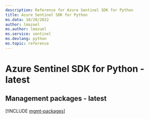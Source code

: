 ```yaml
---
description: Reference for Azure Sentinel SDK for Python
title: Azure Sentinel SDK for Python
ms.data: 10/20/2022
author: lmazuel
ms.author: lmazuel
ms.service: sentinel
ms.devlang: python
ms.topic: reference
---
```

# Azure Sentinel SDK for Python - latest

## Management packages - latest
[!INCLUDE [mgmt-packages](sentinel-mgmt-index.md)]